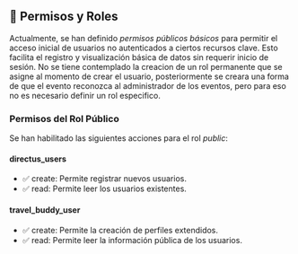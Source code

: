 ## 🔐 Permisos y Roles 

Actualmente, se han definido *permisos públicos básicos* para permitir el acceso inicial de usuarios no autenticados a ciertos recursos clave. Esto facilita el registro y visualización básica de datos sin requerir inicio de sesión. No se tiene contemplado la creacion de un rol permanente que se asigne al momento de crear el usuario, posteriormente se creara una forma de que el evento reconozca al administrador de los eventos, pero para eso no es necesario definir un rol especifico.

### Permisos del Rol Público 
Se han habilitado las siguientes acciones para el rol *public*:

#### directus_users
- ✅ create: Permite registrar nuevos usuarios.
- ✅ read: Permite leer los usuarios existentes.

#### travel_buddy_user
- ✅ create: Permite la creación de perfiles extendidos.
- ✅ read: Permite leer la información pública de los usuarios.